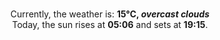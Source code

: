 <p  align="center"><br/>Currently, the weather is: <b> 15°C, <i>overcast clouds</i></b></br>Today, the sun rises at <b>05:06</b> and sets at <b>19:15</b>.</p>